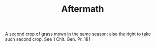 ---
title: Aftermath
letter: A
permalink: "/definitions/aftermath.html"
body: A second crop of grass mown in the same season; also the right to take such
  second crop. See 1 Chit. Gen. Pr. 181
published_at: '2018-07-07'
source: Black's Law Dictionary
layout: post
---